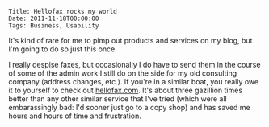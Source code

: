     Title: Hellofax rocks my world
    Date: 2011-11-18T00:00:00
    Tags: Business, Usability

It's kind of rare for me to pimp out products and services on my blog, but I'm going to do so just this once.

I really despise faxes, but occasionally I do have to send them in the course of some of the admin work I still do on the side for my old consulting company (address changes, etc.). If you're in a similar boat, you really owe it to yourself to check out [hellofax.com][1]. It's about three gazillion times better than any other similar service that I've tried (which were all embarassingly bad: I'd sooner just go to a copy shop) and has saved me hours and hours of time and frustration.

[1]: http://hellofax.com

